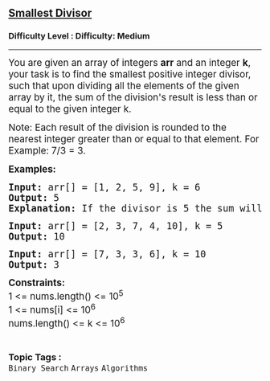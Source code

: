 <h2><a href="https://www.geeksforgeeks.org/problems/smallest-divisor/1?itm_source=geeksforgeeks&itm_medium=article&itm_campaign=practice_card">Smallest Divisor</a></h2><h3>Difficulty Level : Difficulty: Medium</h3><hr><div class="problems_problem_content__Xm_eO"><p><span style="font-size: 14pt;">You are given an array of integers&nbsp;<strong>arr</strong>&nbsp;and an integer&nbsp;<strong>k</strong>, your task is to find the smallest positive integer divisor, such that upon dividing all the elements of the given array by it, the sum of the division's result is less than or equal to the given integer k.</span></p>
<p><span style="font-size: 14pt;">Note: Each result of the division is rounded to the nearest integer greater than or equal to that element. For Example: 7/3 = 3.</span></p>
<p><span style="font-size: 14pt;"><strong>Examples:</strong></span></p>
<pre><span style="font-size: 14pt;"><strong>Input: </strong>arr[] = [1, 2, 5, 9], k = 6
<strong>Output: </strong>5
<strong>Explanation: </strong>If the divisor is 5 the sum will be 5 (1+1+1+2), which is less than 6.<br></span></pre>
<pre><span style="font-size: 14pt;"><strong>Input: </strong>arr[] = [2, 3, 7, 4, 10], k = 5
<strong>Output: </strong>10</span></pre>
<pre><span style="font-size: 14pt;"><strong>Input: </strong>arr[] = [7, 3, 3, 6], k = 10
<strong>Output: </strong>3</span></pre>
<p><span style="font-size: 14pt;"><strong>Constraints:</strong><br>1 &lt;= nums.length() &lt;= 10<sup>5</sup><br>1 &lt;= nums[i] &lt;= 10<sup>6</sup><br>nums.length() &lt;= k &lt;= 10<sup>6</sup></span></p></div><br><p><span style=font-size:18px><strong>Topic Tags : </strong><br><code>Binary Search</code>&nbsp;<code>Arrays</code>&nbsp;<code>Algorithms</code>&nbsp;